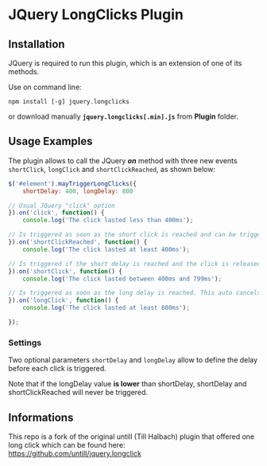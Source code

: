 # JQuery LongClicks Plugin

## Installation

JQuery is required to run this plugin, which is an extension of one of its methods.

Use on command line:

```
npm install [-g] jquery.longclicks
```

or download manually **`jquery.longclicks[.min].js`** from **Plugin** folder.

## Usage Examples

The plugin allows to call the JQuery ***on*** method with three new events `shortClick`, `longClick` and `shortClickReached`, as shown below:

```javascript
$('#element').mayTriggerLongClicks({
	shortDelay: 400, longDelay: 800

// Usual JQuery "click" option
}).on('click', function() {
	console.log('The click lasted less than 400ms');

// Is triggered as soon as the short click is reached and can be triggered
}).on('shortClickReached', function() {
	console.log('The click lasted at least 400ms');

// Is triggered if the short delay is reached and the click is released before the long delay is reached
}).on('shortClick', function() {
	console.log('The click lasted between 400ms and 799ms');

// Is triggered as soon as the long delay is reached. This auto cancels the short click trigger
}).on('longClick', function() {
	console.log('The click lasted at least 800ms');

});
```

### Settings

Two optional parameters `shortDelay` and `longDelay` allow to define the delay before each click is triggered.

Note that if the longDelay value **is lower** than shortDelay, shortDelay and shortClickReached will never be triggered.


## Informations

This repo is a fork of the original untill (Till Halbach) plugin that offered one long click which can be found here: https://github.com/untill/jquery.longclick
